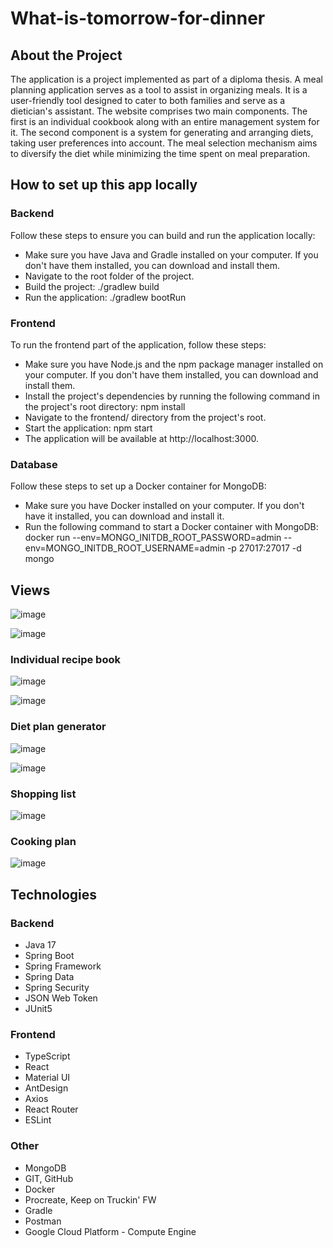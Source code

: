 # What-is-tomorrow-for-dinner

## About the Project
The application is a project implemented as part of a diploma thesis.
A meal planning application serves as a tool to assist in organizing meals. It is a user-friendly tool designed to cater to both families and serve as a dietician's assistant. The website comprises two main components. The first is an individual cookbook along with an entire management system for it. The second component is a system for generating and arranging diets, taking user preferences into account. The meal selection mechanism aims to diversify the diet while minimizing the time spent on meal preparation.

## How to set up this app locally
### Backend

Follow these steps to ensure you can build and run the application locally:
- Make sure you have Java and Gradle installed on your computer. If you don't have them installed, you can download and install them.
- Navigate to the root folder of the project.
- Build the project:
./gradlew build
- Run the application:
./gradlew bootRun


### Frontend

To run the frontend part of the application, follow these steps:
- Make sure you have Node.js and the npm package manager installed on your computer. If you don't have them installed, you can download and install them.
- Install the project's dependencies by running the following command in the project's root directory:
npm install
- Navigate to the frontend/ directory from the project's root.
- Start the application:
    npm start
- The application will be available at http://localhost:3000.


### Database

Follow these steps to set up a Docker container for MongoDB:
- Make sure you have Docker installed on your computer. If you don't have it installed, you can download and install it.
- Run the following command to start a Docker container with MongoDB:
   docker run --env=MONGO\_INITDB\_ROOT\_PASSWORD=admin --env=MONGO\_INITDB\_ROOT\_USERNAME=admin -p 27017:27017 -d mongo


## Views

![image](https://github.com/BM-ska/What-is-tomorrow-for-dinner/assets/58348985/97a46c78-7085-4ce1-9448-79ad77156a61)

![image](https://github.com/BM-ska/What-is-tomorrow-for-dinner/assets/58348985/fcd9c776-6275-45ae-baf6-321a5770debe)


### Individual recipe book
![image](https://github.com/BM-ska/What-is-tomorrow-for-dinner/assets/58348985/46622252-c722-4edf-9c2e-d85daacc17d1)

![image](https://github.com/BM-ska/What-is-tomorrow-for-dinner/assets/58348985/5bf37f4e-f710-49cd-9571-e42fb18a875b)

### Diet plan generator
![image](https://github.com/BM-ska/What-is-tomorrow-for-dinner/assets/58348985/4cbdc944-249d-4d1f-8637-a48b66a1108d)

![image](https://github.com/BM-ska/What-is-tomorrow-for-dinner/assets/58348985/28fbc6a4-c60f-4bb7-a3b2-f07f4de23861)
### Shopping list
![image](https://github.com/BM-ska/What-is-tomorrow-for-dinner/assets/58348985/4f0a84b5-5fea-4bf6-a694-b56a2f48cb8a)

### Cooking plan
![image](https://github.com/BM-ska/What-is-tomorrow-for-dinner/assets/58348985/1406e712-23cb-4065-8d56-3473eda04dae)




## Technologies

### Backend

- Java 17
- Spring Boot
- Spring Framework
- Spring Data
- Spring Security
- JSON Web Token
- JUnit5


### Frontend
- TypeScript
- React
- Material UI
- AntDesign
- Axios
- React Router
- ESLint


### Other

- MongoDB
- GIT, GitHub
- Docker
- Procreate,  Keep on Truckin' FW 
- Gradle
- Postman
- Google Cloud Platform - Compute Engine


